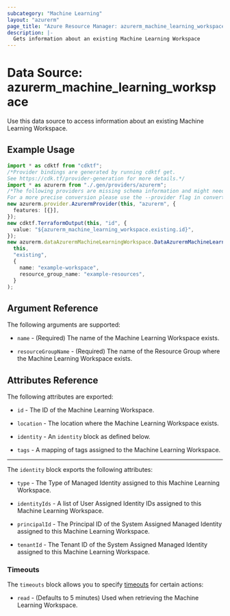 ```yaml
---
subcategory: "Machine Learning"
layout: "azurerm"
page_title: "Azure Resource Manager: azurerm_machine_learning_workspace"
description: |-
  Gets information about an existing Machine Learning Workspace
---
```


# Data Source: azurerm\_machine\_learning\_workspace

Use this data source to access information about an existing Machine Learning Workspace.

## Example Usage

```typescript
import * as cdktf from "cdktf";
/*Provider bindings are generated by running cdktf get.
See https://cdk.tf/provider-generation for more details.*/
import * as azurerm from "./.gen/providers/azurerm";
/*The following providers are missing schema information and might need manual adjustments to synthesize correctly: azurerm.
For a more precise conversion please use the --provider flag in convert.*/
new azurerm.provider.AzurermProvider(this, "azurerm", {
  features: [{}],
});
new cdktf.TerraformOutput(this, "id", {
  value: "${azurerm_machine_learning_workspace.existing.id}",
});
new azurerm.dataAzurermMachineLearningWorkspace.DataAzurermMachineLearningWorkspace(
  this,
  "existing",
  {
    name: "example-workspace",
    resource_group_name: "example-resources",
  }
);

```

## Argument Reference

The following arguments are supported:

*   `name` - (Required) The name of the Machine Learning Workspace exists.

*   `resourceGroupName` - (Required) The name of the Resource Group where the Machine Learning Workspace exists.

## Attributes Reference

The following attributes are exported:

*   `id` - The ID of the Machine Learning Workspace.

*   `location` - The location where the Machine Learning Workspace exists.

*   `identity` - An `identity` block as defined below.

*   `tags` - A mapping of tags assigned to the Machine Learning Workspace.

***

The `identity` block exports the following attributes:

*   `type` - The Type of Managed Identity assigned to this Machine Learning Workspace.

*   `identityIds` - A list of User Assigned Identity IDs assigned to this Machine Learning Workspace.

*   `principalId` - The Principal ID of the System Assigned Managed Identity assigned to this Machine Learning Workspace.

*   `tenantId` - The Tenant ID of the System Assigned Managed Identity assigned to this Machine Learning Workspace.

### Timeouts

The `timeouts` block allows you to specify [timeouts](https://www.terraform.io/language/resources/syntax#operation-timeouts) for certain actions:

* `read` - (Defaults to 5 minutes) Used when retrieving the Machine Learning Workspace.
